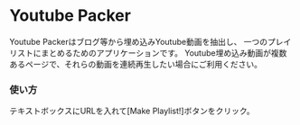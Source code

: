 # Youtube Packer

Youtube Packerはブログ等から埋め込みYoutube動画を抽出し、
一つのプレイリストにまとめるためのアプリケーションです。
Youtube埋め込み動画が複数あるページで、それらの動画を連続再生したい場合にご利用ください。

### 使い方

テキストボックスにURLを入れて[Make Playlist!]ボタンをクリック。
